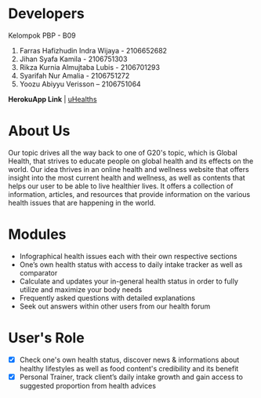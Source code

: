 # Developers #
Kelompok PBP - B09
1. Farras Hafizhudin Indra Wijaya - 2106652682
2. Jihan Syafa Kamila - 2106751303
3. Rikza Kurnia Almujtaba Lubis - 2106701293
4. Syarifah Nur Amalia - 2106751272
5. Yoozu Abiyyu Verisson – 2106751064
 
**HerokuApp Link**
| [uHealths](https://uhealths.herokuapp.com/)
 
# About Us #
Our topic drives all the way back to one of G20's topic, which is Global Health, that strives to educate people on global health and its effects on the world. Our idea thrives in an online health and wellness website that offers insight into the most current health and wellness, as well as contents that helps our user to be able to live healthier lives. It offers a collection of information, articles, and resources that provide information on the various health issues that are happening in the world.
 
# Modules #
- Infographical health issues each with their own respective  sections
- One’s own health status with access to daily intake tracker as well as comparator
- Calculate and updates your in-general health status in order to fully utilize and maximize your body needs
- Frequently asked questions with detailed explanations
- Seek out answers within other users from our health forum
 
# User's Role #
- [x] Check one's own health status, discover news & informations about healthy lifestyles as well as food content's credibility and its benefit
- [x] Personal Trainer, track client’s daily intake growth and gain access to suggested proportion from health advices